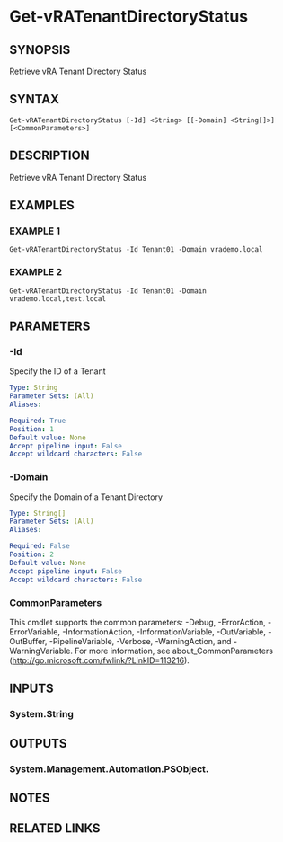 # Get-vRATenantDirectoryStatus

## SYNOPSIS
Retrieve vRA Tenant Directory Status

## SYNTAX

```
Get-vRATenantDirectoryStatus [-Id] <String> [[-Domain] <String[]>] [<CommonParameters>]
```

## DESCRIPTION
Retrieve vRA Tenant Directory Status

## EXAMPLES

### EXAMPLE 1
```
Get-vRATenantDirectoryStatus -Id Tenant01 -Domain vrademo.local
```

### EXAMPLE 2
```
Get-vRATenantDirectoryStatus -Id Tenant01 -Domain vrademo.local,test.local
```

## PARAMETERS

### -Id
Specify the ID of a Tenant

```yaml
Type: String
Parameter Sets: (All)
Aliases:

Required: True
Position: 1
Default value: None
Accept pipeline input: False
Accept wildcard characters: False
```

### -Domain
Specify the Domain of a Tenant Directory

```yaml
Type: String[]
Parameter Sets: (All)
Aliases:

Required: False
Position: 2
Default value: None
Accept pipeline input: False
Accept wildcard characters: False
```

### CommonParameters
This cmdlet supports the common parameters: -Debug, -ErrorAction, -ErrorVariable, -InformationAction, -InformationVariable, -OutVariable, -OutBuffer, -PipelineVariable, -Verbose, -WarningAction, and -WarningVariable.
For more information, see about_CommonParameters (http://go.microsoft.com/fwlink/?LinkID=113216).

## INPUTS

### System.String

## OUTPUTS

### System.Management.Automation.PSObject.

## NOTES

## RELATED LINKS
